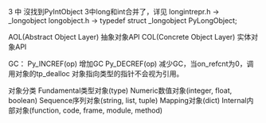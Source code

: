 3 中 沒找到PyIntObject 
3中long和int合并了，详见
longintrepr.h -> _longobject
longobject.h -> typedef struct _longobject PyLongObject;

AOL(Abstract Object Layer) 抽象对象API
COL(Concrete Object Layer) 实体对象API

GC：
Py_INCREF(op) 增加GC
Py_DECREF(op) 减少GC，当on_refcnt为0，调用对象的tp_dealloc
对象指向类型的指针不会视为引用。

对象分类
Fundamental类型对象(type)
Numeric数值对象(integer, float, boolean)
Sequence序列对象(string, list, tuple)
Mapping对象(dict)
Internal内部对象(function, code, frame, module, method)

